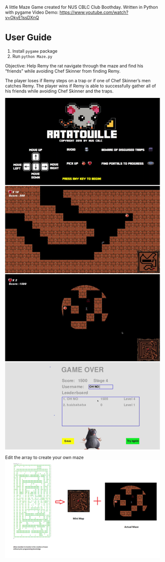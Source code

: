 A little Maze Game created for NUS CBLC Club Boothday. Written in Python with pygame
Video Demo: https://www.youtube.com/watch?v=OkyE1ssDXnQ

# User Guide
1. Install `pygame` package
2. Run `python Maze.py`

Objective: Help Remy the rat navigate through the maze and find his “friends” while avoiding Chef Skinner from finding Remy. 

The player loses if Remy steps on a trap or if one of Chef Skinner’s men catches Remy. 
The player wins if Remy is able to successfully gather all of his friends while avoiding Chef Skinner and the traps.

![](images/readme/1.png)
![](images/readme/2.png)
![](images/readme/3.png)
![](images/readme/4.png)

Edit the array to create your own maze
![](images/readme/0.png)
